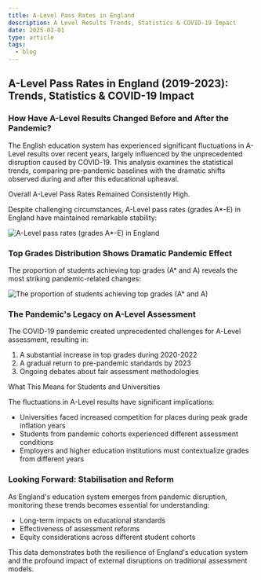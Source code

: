 ```yaml
---
title: A-Level Pass Rates in England
description: A Level Results Trends, Statistics & COVID-19 Impact
date: 2025-03-01
type: article
tags:
  - blog
---
```

## **A-Level Pass Rates in England (2019-2023): Trends, Statistics & COVID-19 Impact**

### **How Have A-Level Results Changed Before and After the Pandemic?**

The English education system has experienced significant fluctuations in A-Level results over recent years, largely influenced by the unprecedented disruption caused by COVID-19. This analysis examines the statistical trends, comparing pre-pandemic baselines with the dramatic shifts observed during and after this educational upheaval.

Overall A-Level Pass Rates Remained Consistently High.

Despite challenging circumstances, A-Level pass rates (grades A*-E) in England have maintained remarkable stability:

![A-Level pass rates (grades A*-E) in England](/static/img/a-level-pass-rates-in-england_-a-historical-overview-visual-selection.webp "A-Level pass rates (grades A*-E) in England")

### **Top Grades Distribution Shows Dramatic Pandemic Effect**

The proportion of students achieving top grades (A* and A) reveals the most striking pandemic-related changes:

![The proportion of students achieving top grades (A* and A)](/static/img/a-level-pass-rates-in-england_-a-historical-overview-visual-selection-1-.webp "The proportion of students achieving top grades (A* and A)")

### **The Pandemic's Legacy on A-Level Assessment**

The COVID-19 pandemic created unprecedented challenges for A-Level assessment, resulting in:

1. A substantial increase in top grades during 2020-2022
2. A gradual return to pre-pandemic standards by 2023
3. Ongoing debates about fair assessment methodologies

What This Means for Students and Universities

The fluctuations in A-Level results have significant implications:

* Universities faced increased competition for places during peak grade inflation years
* Students from pandemic cohorts experienced different assessment conditions
* Employers and higher education institutions must contextualize grades from different years

### **Looking Forward: Stabilisation and Reform**

As England's education system emerges from pandemic disruption, monitoring these trends becomes essential for understanding:

* Long-term impacts on educational standards
* Effectiveness of assessment reforms
* Equity considerations across different student cohorts

This data demonstrates both the resilience of England's education system and the profound impact of external disruptions on traditional assessment models.
